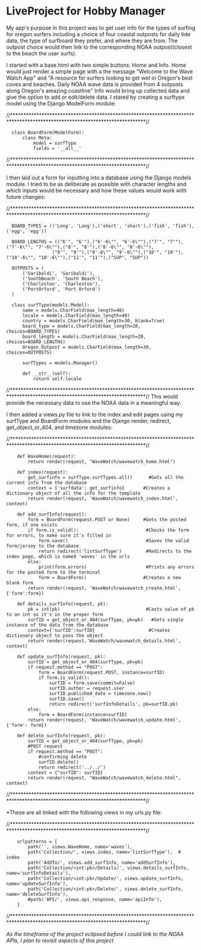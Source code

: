 # LiveProject for Hobby Manager
  My app's purpose in this project was to get user info for the types of surfing for oregon surfers including a choice of four 
coastal outposts for daily tide data, the type of surfboard they prefer, and where they are from. The outpost choice would 
then link to the corresponding NOAA outpost(closest to the beach the user surfs).

  I started with a base.html with two simple buttons: Home and Info. Home would just render a simple page with a the message
"Welcome to the Wave Watch App" and "A resource for surfers looking to get wet in Oregon's best coves and beaches. Daily NOAA
wave data is provided from 4 outposts along Oregon's amazing coastline" Info would bring up collected data and give the option 
to add or edit/delete data. I stared by creating a surftype model using the Django ModelForm module:

//***************************************************************************************************************************//
  
      class BoardForm(ModelForm):
          class Meta:
              model = surfType
              fields = '__all__'
                
//***************************************************************************************************************************//
          
  I then laid out a form for inputting into a database using the Django models module. I tried to be as deliberate as possible with 
character lengths and which inputs would be necessary and how these values would work with future changes: 

//***************************************************************************************************************************//

      BOARD_TYPES = (('Long', 'Long'),('short', 'short'),('fish', 'fish'),('egg', 'egg'))

      BOARD_LENGTHS = (("6'", "6'"),("6'-6\"", "6'-6\""),("7'", "7'"),("7'-6\"", "7'-6\""),("8'", "8'"),("8'-6\"", "8'-6\""),
                     ("9'", "9'"),("9'-6\"", "9'-6\""),("10'", "10'"),("10'-6\"", "10'-6\""),("11'", "11'"),("SUP", "SUP"))

      OUTPOSTS = (
          ('Garibaldi', 'Garibaldi'),
          ('SouthBeach', 'South Beach'),
          ('Charleston', 'Charleston'),
          ('PortOrford', 'Port Orford')
      )

      class surfType(models.Model):
          name = models.CharField(max_length=40)
          locale = models.CharField(max_length=40)
          country = models.CharField(max_length=30, blank=True)
          board_type = models.CharField(max_length=20, choices=BOARD_TYPES)
          board_length = models.CharField(max_length=20, choices=BOARD_LENGTHS)
          Oregon_Outpost = models.CharField(max_length=30, choices=OUTPOSTS)

          surfTypes = models.Manager()

          def __str__(self):
              return self.locale
//***************************************************************************************************************************//
This would provide the necessary data to use the NOAA data in a meaningful way.

  I then added a views.py file to link to the index and edit pages using my surfType and BoardForm modules and the Django
render, redirect, get_object_or_404, and timezone modules:

//***************************************************************************************************************************//

        def WaveHome(request):
            return render(request, "WaveWatch/wavewatch_home.html")

        def index(request):
            get_surfinfo = surfType.surfTypes.all()      #Gets all the current info from the database
            context = {'surfdata': get_surfinfo}       #Creates a dictionary object of all the info for the template
            return render(request, 'WaveWatch/wavewatch_index.html', context)

        def add_surfInfo(request):
            form = BoardForm(request.POST or None)     #Gets the posted form, if one exists
            if form.is_valid():                         #Checks the form for errors, to make sure it's filled in
                form.save()                             #Saves the valid form/jersey to the database
                return redirect('listSurfType')         #Redirects to the index page, which is named 'waves' in the urls
            else:
                print(form.errors)                      #Prints any errors for the posted form to the terminal
                form = BoardForm()                     #Creates a new blank form
            return render(request, 'WaveWatch/wavewatch_create.html', {'form':form})

        def details_surfInfo(request, pk):
            pk = int(pk)                                #Casts value of pk to an int so it's in the proper form
            surfID = get_object_or_404(surfType, pk=pk)   #Gets single instance of the data from the database
            context={'surfID':surfID}                    #Creates dictionary object to pass the object
            return render(request,'WaveWatch/wavewatch_details.html', context)

        def update_surfInfo(request, pk):
            surfID = get_object_or_404(surfType, pk=pk)
            if request.method == "POST":
                form = BoardForm(request.POST, instance=surfID)
                if form.is_valid():
                    surfID = form.save(commit=False)
                    surfID.author = request.user
                    surfID.published_date = timezone.now()
                    surfID.save()
                    return redirect('surfInfoDetails', pk=surfID.pk)
            else:
                form = BoardForm(instance=surfID)
            return render(request, 'WaveWatch/wavewatch_update.html', {'form': form})

        def delete_surfInfo(request, pk):
            surfID = get_object_or_404(surfType, pk=pk)
            #POST request
            if request.method == "POST":
                #confirming delete
                surfID.delete()
                return redirect('../../')
            context = {"surfID": surfID}
            return render(request, "WaveWatch/wavewatch_delete.html", context)
//***************************************************************************************************************************//      

*These are all linked with the following views in my urls.py file:

//***************************************************************************************************************************//

        urlpatterns = [
            path('', views.WaveHome, name='waves'),
            path('Collection/', views.index, name='listSurfType'),  # index
            path('AddTo/', views.add_surfInfo, name='addSurfInfo'), 
            path('Collection/<int:pk>/Details/', views.details_surfInfo, name='surfInfoDetails'),
            path('Collection/<int:pk>/Update/', views.update_surfInfo, name='updateSurfInfo'),
            path('Collection/<int:pk>/Delete/', views.delete_surfInfo, name='deleteSurfInfo'),
            #path('API/', views.api_response, name='apiInfo'),
        ]
        
//***************************************************************************************************************************// 

*As the timeframe of the project eclipsed before I could link to the NOAA APIs, I plan to revisit aspects of this project*



  
